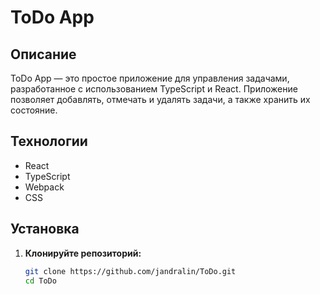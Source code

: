 # ToDo App

## Описание

ToDo App — это простое приложение для управления задачами, разработанное с использованием TypeScript и React. Приложение позволяет добавлять, отмечать и удалять задачи, а также хранить их состояние.

## Технологии

- React
- TypeScript
- Webpack
- CSS

## Установка

1. **Клонируйте репозиторий:**

   ```bash
   git clone https://github.com/jandralin/ToDo.git
   cd ToDo
